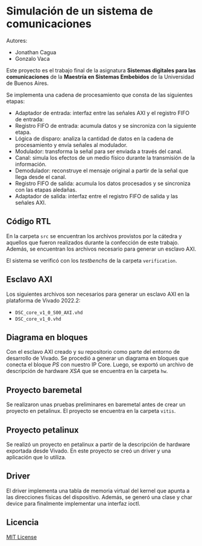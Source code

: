 # Simulación de un sistema de comunicaciones

Autores:

* Jonathan Cagua
* Gonzalo Vaca

Este proyecto es el trabajo final de la asignatura **Sistemas digitales para las comunicaciones** de la **Maestría en Sistemas Embebidos** de la Universidad de Buenos Aires.

Se implementa una cadena de procesamiento que consta de las siguientes etapas:

* Adaptador de entrada: interfaz entre las señales AXI y el registro FIFO de entrada:
* Registro FIFO de entrada: acumula datos y se sincroniza con la siguiente etapa.
* Lógica de disparo: analiza la cantidad de datos en la cadena de procesamiento y envía señales al modulador.
* Modulador: transforma la señal para ser enviada a través del canal.
* Canal: simula los efectos de un medio físico durante la transmisión de la información.
* Demodulador: reconstruye el mensaje original a partir de la señal que llega desde el canal.
* Registro FIFO de salida: acumula los datos procesados y se sincroniza con las etapas aledañas.
* Adaptador de salida: interfaz entre el registro FIFO de salida y las señales AXI.

## Código RTL

En la carpeta `src` se encuentran los archivos provistos por la cátedra y aquellos que fueron realizados durante la confección de este trabajo. Además, se encuentran los archivos necesario para generar un esclavo AXI.

El sistema se verificó con los *testbenchs* de la carpeta `verification`.

## Esclavo AXI

Los siguientes archivos son necesarios para generar un esclavo AXI en la plataforma de Vivado 2022.2:

* `DSC_core_v1_0_S00_AXI.vhd`
* `DSC_core_v1_0.vhd`

## Diagrama en bloques

Con el esclavo AXI creado y su repositorio como parte del entorno de desarrollo de Vivado. Se procedió a generar un diagrama en bloques que conecta el bloque *PS* con nuestro IP Core.
Luego, se exportó un archivo de descripción de hardware *XSA* que se encuentra en la carpeta `hw`.

## Proyecto baremetal

Se realizaron unas pruebas preliminares en baremetal antes de crear un proyecto en petalinux.
El proyecto se encuentra en la carpeta `vitis`.

## Proyecto petalinux

Se realizó un proyecto en petalinux a partir de la descripción de hardware exportada desde Vivado.
En este proyecto se creó un driver y una aplicación que lo utiliza.

## Driver

El driver implementa una tabla de memoria virtual del kernel que apunta a las direcciones físicas del dispositivo.
Además, se generó una clase y char device para finalmente implementar una interfaz ioctl.

## Licencia

[MIT License](LICENSE)
